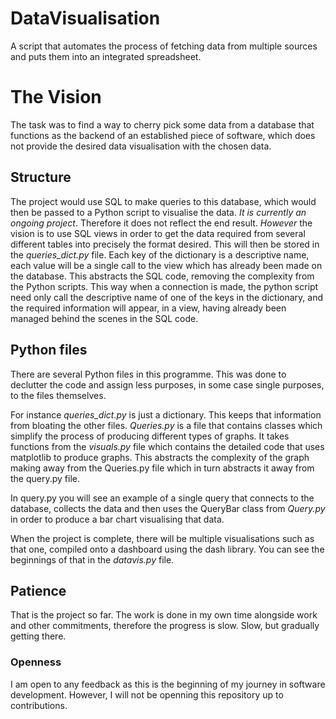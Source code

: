 # DataVisualisation
A script that automates the process of fetching data from multiple sources and puts them into an integrated spreadsheet.

# The Vision
The task was to find a way to cherry pick some data from a database that functions as the backend of an established piece of software, which does not provide the desired data visualisation with the chosen data.
## Structure
The project would use SQL to make queries to this database, which would then be passed to a Python script to visualise the data. *It is currently an ongoing project*. Therefore it does not reflect the end result. *However* the vision is to use SQL views in order to get the data required from several different tables into precisely the format desired. This will then be stored in the *queries_dict.py* file. Each key of the dictionary is a descriptive name, each value will be a single call to the view which has already been made on the database. This abstracts the SQL code, removing the complexity from the Python scripts. This way when a connection is made, the python script need only call the descriptive name of one of the keys in the dictionary, and the required information will appear, in a view, having already been managed behind the scenes in the SQL code.
## Python files
There are several Python files in this programme. This was done to declutter the code and assign less purposes, in some case single purposes, to the files themselves.

For instance *queries_dict.py* is just a dictionary. This keeps that information from bloating the other files. *Queries.py* is a file that contains classes which simplify the process of producing different types of graphs. It takes functions from the *visuals.py* file which contains the detailed code that uses matplotlib to produce graphs. This abstracts the complexity of the graph making away from the Queries.py file which in turn abstracts it away from the query.py file. 

In query.py you will see an example of a single query that connects to the database, collects the data and then uses the QueryBar class from *Query.py* in order to produce a bar chart visualising that data.

When the project is complete, there will be multiple visualisations such as that one, compiled onto a dashboard using the dash library. You can see the beginnings of that in the *datavis.py* file.

## Patience
That is the project so far. The work is done in my own time alongside work and other commitments, therefore the progress is slow. Slow, but gradually getting there.

### Openness
I am open to any feedback as this is the beginning of my journey in software development. However, I will not be openning this repository up to contributions.
